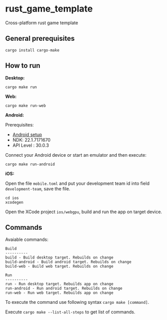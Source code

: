 # rust_game_template
Cross-platform rust game template 


## General prerequisites

```
cargo install cargo-make
```

## How to run

**Desktop:**

```
cargo make run
```

**Web:**

```
cargo make run-web
```

**Android:**

Prerequisites:

* [Android setup](https://github.com/dodorare/crossbow/wiki)
* NDK: 22.1.7171670	
* API Level : 30.0.3

Connect your Android device or start an emulator and then execute:

```
cargo make run-android
```

**iOS:**

Open the file `mobile.toml` and put your development team id into field `development-team`, save the file.

```
cd ios
xcodegen
```

Open the XCode project `ios/webgpu`, build and run the app on target device.


## Commands

Avaiable commands:

```
Build
----------
build - Build desktop target. Rebuilds on change
build-android - Build android target. Rebuilds on change
build-web - Build web target. Rebuilds on change

Run
----------
run - Run desktop target. Rebuilds app on change
run-android - Run android target. Rebuilds on change
run-web - Run web target. Rebuilds app on change
```

To execute the command use following syntax ```cargo make [command]```.

Execute `cargo make --list-all-steps` to get list of commands.


